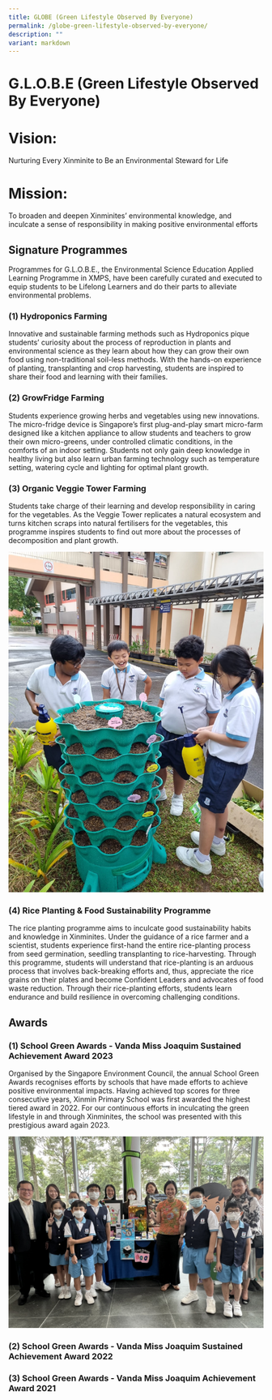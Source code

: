 ```yaml
---
title: GLOBE (Green Lifestyle Observed By Everyone)
permalink: /globe-green-lifestyle-observed-by-everyone/
description: ""
variant: markdown
---
```

# **G.L.O.B.E (Green Lifestyle Observed By Everyone)**

# **Vision:**
Nurturing Every Xinminite to Be an Environmental Steward for Life

# **Mission:**
To broaden and deepen Xinminites’ environmental knowledge, and inculcate a sense of responsibility in making positive environmental efforts

## **Signature Programmes**

Programmes for G.L.O.B.E., the Environmental Science Education Applied Learning Programme in XMPS, have been carefully curated and executed to equip students to be Lifelong Learners and do their parts to alleviate environmental problems.

### **(1) Hydroponics Farming**

Innovative and sustainable farming methods such as Hydroponics pique students’ curiosity about the process of reproduction in plants and environmental science as they learn about how they can grow their own food using non-traditional soil-less methods. With the hands-on experience of planting, transplanting and crop harvesting, students are inspired to share their food and learning with their families. 

### **(2) GrowFridge Farming**

Students experience growing herbs and vegetables using new innovations. The micro-fridge device is Singapore’s first plug-and-play smart micro-farm designed like a kitchen appliance to allow students and teachers to grow their own micro-greens, under controlled climatic conditions, in the comforts of an indoor setting. Students not only gain deep knowledge in healthy living but also learn urban farming technology such as temperature setting, watering cycle and lighting for optimal plant growth.

### **(3) Organic Veggie Tower Farming**

Students take charge of their learning and develop responsibility in caring for the vegetables. As the Veggie Tower replicates a natural ecosystem and turns kitchen scraps into natural fertilisers for the vegetables, this programme inspires students to find out more about the processes of decomposition and plant growth.

![](/images/Applied_Learning_Programme_Veggie_Tower_1.jpg)

### **(4) Rice Planting & Food Sustainability Programme**

The rice planting programme aims to inculcate good sustainability habits and knowledge in Xinminites. Under the guidance of a rice farmer and a scientist, students experience first-hand the entire rice-planting process from seed germination, seedling transplanting to rice-harvesting. Through this programme, students will understand that rice-planting is an arduous process that involves back-breaking efforts and, thus, appreciate the rice grains on their plates and become Confident Leaders and advocates of food waste reduction. Through their rice-planting efforts, students learn endurance and build resilience in overcoming challenging conditions.

## **Awards**

### **(1) School Green Awards - Vanda Miss Joaquim Sustained Achievement Award 2023**

Organised by the Singapore Environment Council, the annual School Green Awards recognises efforts by schools that have made efforts to achieve positive environmental impacts. Having achieved top scores for three consecutive years, Xinmin Primary School was first awarded the highest tiered award in 2022. For our continuous efforts in inculcating the green lifestyle in and through Xinminites, the school was presented with this prestigious award again 2023.

![](/images/Applied_Learning_Programme_Achievements_1.jpg)

### **(2) School Green Awards - Vanda Miss Joaquim Sustained Achievement Award 2022**

### **(3) School Green Awards - Vanda Miss Joaquim Achievement Award 2021**